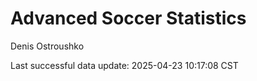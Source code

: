 # Advanced Soccer Statistics
Denis Ostroushko

<!-- gfm -->

Last successful data update: 2025-04-23 10:17:08 CST
